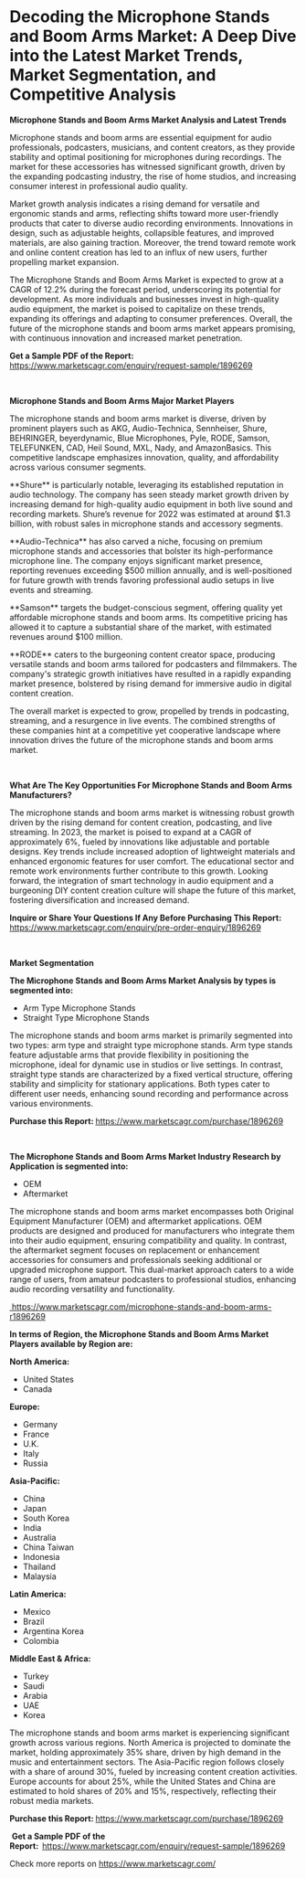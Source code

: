 <p><h1>Decoding the Microphone Stands and Boom Arms Market: A Deep Dive into the Latest Market Trends, Market Segmentation, and Competitive Analysis</h1></p><p><strong>Microphone Stands and Boom Arms Market Analysis and Latest Trends</strong></p>
<p><p>Microphone stands and boom arms are essential equipment for audio professionals, podcasters, musicians, and content creators, as they provide stability and optimal positioning for microphones during recordings. The market for these accessories has witnessed significant growth, driven by the expanding podcasting industry, the rise of home studios, and increasing consumer interest in professional audio quality.</p><p>Market growth analysis indicates a rising demand for versatile and ergonomic stands and arms, reflecting shifts toward more user-friendly products that cater to diverse audio recording environments. Innovations in design, such as adjustable heights, collapsible features, and improved materials, are also gaining traction. Moreover, the trend toward remote work and online content creation has led to an influx of new users, further propelling market expansion.</p><p>The Microphone Stands and Boom Arms Market is expected to grow at a CAGR of 12.2% during the forecast period, underscoring its potential for development. As more individuals and businesses invest in high-quality audio equipment, the market is poised to capitalize on these trends, expanding its offerings and adapting to consumer preferences. Overall, the future of the microphone stands and boom arms market appears promising, with continuous innovation and increased market penetration.</p></p>
<p><strong>Get a Sample PDF of the Report:&nbsp;</strong> <a href="https://www.marketscagr.com/enquiry/request-sample/1896269?utm_campaign=1836&utm_medium=2&utm_source=Github&utm_content=ia&utm_term=13012025&utm_id=microphone-stands-and-boom-arms">https://www.marketscagr.com/enquiry/request-sample/1896269</a></p>
<p>&nbsp;</p>
<p><strong>Microphone Stands and Boom Arms Major Market Players</strong></p>
<p><p>The microphone stands and boom arms market is diverse, driven by prominent players such as AKG, Audio-Technica, Sennheiser, Shure, BEHRINGER, beyerdynamic, Blue Microphones, Pyle, RODE, Samson, TELEFUNKEN, CAD, Heil Sound, MXL, Nady, and AmazonBasics. This competitive landscape emphasizes innovation, quality, and affordability across various consumer segments.</p><p>**Shure** is particularly notable, leveraging its established reputation in audio technology. The company has seen steady market growth driven by increasing demand for high-quality audio equipment in both live sound and recording markets. Shure’s revenue for 2022 was estimated at around $1.3 billion, with robust sales in microphone stands and accessory segments.</p><p>**Audio-Technica** has also carved a niche, focusing on premium microphone stands and accessories that bolster its high-performance microphone line. The company enjoys significant market presence, reporting revenues exceeding $500 million annually, and is well-positioned for future growth with trends favoring professional audio setups in live events and streaming.</p><p>**Samson** targets the budget-conscious segment, offering quality yet affordable microphone stands and boom arms. Its competitive pricing has allowed it to capture a substantial share of the market, with estimated revenues around $100 million.</p><p>**RODE** caters to the burgeoning content creator space, producing versatile stands and boom arms tailored for podcasters and filmmakers. The company's strategic growth initiatives have resulted in a rapidly expanding market presence, bolstered by rising demand for immersive audio in digital content creation.</p><p>The overall market is expected to grow, propelled by trends in podcasting, streaming, and a resurgence in live events. The combined strengths of these companies hint at a competitive yet cooperative landscape where innovation drives the future of the microphone stands and boom arms market.</p></p>
<p>&nbsp;</p>
<p><strong>What Are The Key Opportunities For Microphone Stands and Boom Arms Manufacturers?</strong></p>
<p><p>The microphone stands and boom arms market is witnessing robust growth driven by the rising demand for content creation, podcasting, and live streaming. In 2023, the market is poised to expand at a CAGR of approximately 6%, fueled by innovations like adjustable and portable designs. Key trends include increased adoption of lightweight materials and enhanced ergonomic features for user comfort. The educational sector and remote work environments further contribute to this growth. Looking forward, the integration of smart technology in audio equipment and a burgeoning DIY content creation culture will shape the future of this market, fostering diversification and increased demand.</p></p>
<p><strong>Inquire or Share Your Questions If Any Before Purchasing This Report:</strong> <a href="https://www.marketscagr.com/enquiry/pre-order-enquiry/1896269?utm_campaign=1836&utm_medium=2&utm_source=Github&utm_content=ia&utm_term=13012025&utm_id=microphone-stands-and-boom-arms">https://www.marketscagr.com/enquiry/pre-order-enquiry/1896269</a></p>
<p>&nbsp;</p>
<p><strong>Market Segmentation</strong></p>
<p><strong>The Microphone Stands and Boom Arms Market Analysis by types is segmented into:</strong></p>
<p><ul><li>Arm Type Microphone Stands</li><li>Straight Type Microphone Stands</li></ul></p>
<p><p>The microphone stands and boom arms market is primarily segmented into two types: arm type and straight type microphone stands. Arm type stands feature adjustable arms that provide flexibility in positioning the microphone, ideal for dynamic use in studios or live settings. In contrast, straight type stands are characterized by a fixed vertical structure, offering stability and simplicity for stationary applications. Both types cater to different user needs, enhancing sound recording and performance across various environments.</p></p>
<p><strong>Purchase this Report:&nbsp;</strong><a href="https://www.marketscagr.com/purchase/1896269?utm_campaign=1836&utm_medium=2&utm_source=Github&utm_content=ia&utm_term=13012025&utm_id=microphone-stands-and-boom-arms">https://www.marketscagr.com/purchase/1896269</a></p>
<p>&nbsp;</p>
<p><strong>The Microphone Stands and Boom Arms Market Industry Research by Application is segmented into:</strong></p>
<p><ul><li>OEM</li><li>Aftermarket</li></ul></p>
<p><p>The microphone stands and boom arms market encompasses both Original Equipment Manufacturer (OEM) and aftermarket applications. OEM products are designed and produced for manufacturers who integrate them into their audio equipment, ensuring compatibility and quality. In contrast, the aftermarket segment focuses on replacement or enhancement accessories for consumers and professionals seeking additional or upgraded microphone support. This dual-market approach caters to a wide range of users, from amateur podcasters to professional studios, enhancing audio recording versatility and functionality.</p></p>
<p><a href="https://www.marketscagr.com/microphone-stands-and-boom-arms-r1896269?utm_campaign=1836&utm_medium=2&utm_source=Github&utm_content=ia&utm_term=13012025&utm_id=microphone-stands-and-boom-arms">&nbsp;https://www.marketscagr.com/microphone-stands-and-boom-arms-r1896269</a></p>
<p><strong>In terms of Region, the Microphone Stands and Boom Arms Market Players available by Region are:</strong></p>
<p>
    <p> <strong> North America: </strong>
        <ul>
            <li>United States</li>
            <li>Canada</li>
        </ul>
        </p> 
    <p> <strong> Europe: </strong>
        <ul>
            <li>Germany</li>
            <li>France</li>
            <li>U.K.</li>
            <li>Italy</li>
            <li>Russia</li>
        </ul>
        </p> 
    <p> <strong> Asia-Pacific: </strong>
        <ul>
            <li>China</li>
            <li>Japan</li>
            <li>South Korea</li>
            <li>India</li>
            <li>Australia</li>
            <li>China Taiwan</li>
            <li>Indonesia</li>
            <li>Thailand</li>
            <li>Malaysia</li>
        </ul>
        </p> 
    <p> <strong> Latin America: </strong>
        <ul>
            <li>Mexico</li>
            <li>Brazil</li>
            <li>Argentina Korea</li>
            <li>Colombia</li>
        </ul>
        </p> 
    <p> <strong> Middle East & Africa: </strong>
        <ul>
            <li>Turkey</li>
            <li>Saudi</li>
            <li>Arabia</li>
            <li>UAE</li>
            <li>Korea</li>
        </ul>
    </p>
    </p>
<p><p>The microphone stands and boom arms market is experiencing significant growth across various regions. North America is projected to dominate the market, holding approximately 35% share, driven by high demand in the music and entertainment sectors. The Asia-Pacific region follows closely with a share of around 30%, fueled by increasing content creation activities. Europe accounts for about 25%, while the United States and China are estimated to hold shares of 20% and 15%, respectively, reflecting their robust media markets.</p></p>
<p><strong>Purchase this Report: </strong><a href="https://www.marketscagr.com/purchase/1896269?utm_campaign=1836&utm_medium=2&utm_source=Github&utm_content=ia&utm_term=13012025&utm_id=microphone-stands-and-boom-arms">https://www.marketscagr.com/purchase/1896269</a></p>
<p>&nbsp;<strong>Get a Sample PDF of the Report:&nbsp;&nbsp;</strong><a href="https://www.marketscagr.com/enquiry/request-sample/1896269?utm_campaign=1836&utm_medium=2&utm_source=Github&utm_content=ia&utm_term=13012025&utm_id=microphone-stands-and-boom-arms">https://www.marketscagr.com/enquiry/request-sample/1896269</a></p>
<p><strong></strong></p>
<p>Check more reports on <a href="https://www.marketscagr.com/?utm_campaign=1836&utm_medium=2&utm_source=Github&utm_content=ia&utm_term=13012025&utm_id=microphone-stands-and-boom-arms">https://www.marketscagr.com/</a></p>